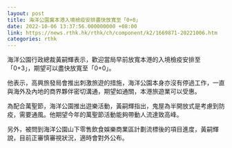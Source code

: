 ```yaml
---
layout: post
title: 海洋公園冀本港入境檢疫安排盡快放寬至「0+0」
date: 2022-10-06 13:37:56.000000000 +08:00
link: https://news.rthk.hk/rthk/ch/component/k2/1669871-20221006.htm
categories: rthk
---
```


海洋公園行政總裁黃嗣輝表示，歡迎當局早前放寬本港的入境檢疫安排至「0+3」，期望可以盡快放寬至「0+0」。

他表示，高興旅發局會推出刺激旅遊的措施，海洋公園本身亦沒有停過工作，一直與海外及內地的商界夥伴密切溝通，期望如通關，本港旅遊業可以受惠。

為配合萬聖節，海洋公園推出遊樂活動，黃嗣輝指出，鬼屋為半開放式是考慮到防疫，需要通風。他期望今年的萬聖節活動能夠帶動人流達致高峰。

另外，被問到海洋公園山下零售飲食娛樂商業區計劃流標後的項目進度，黃嗣輝說，目前正審慎審視狀況，適時會對外公布。

